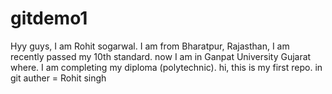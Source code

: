 # gitdemo1
Hyy guys, I am Rohit sogarwal. I am from Bharatpur, Rajasthan, I am recently passed my 10th standard. now I am in Ganpat University Gujarat where. I am completing my diploma (polytechnic).
hi, this is my first repo. in git
auther = Rohit singh
